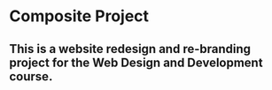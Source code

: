 # Composite Project 

## This is a website redesign and re-branding project for the Web Design and Development course. 
